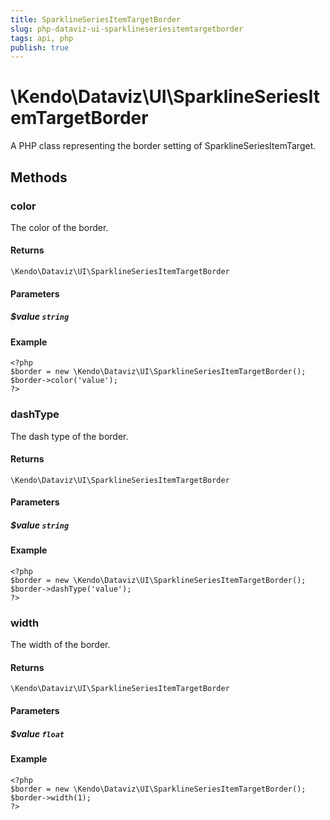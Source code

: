 ```yaml
---
title: SparklineSeriesItemTargetBorder
slug: php-dataviz-ui-sparklineseriesitemtargetborder
tags: api, php
publish: true
---
```


# \Kendo\Dataviz\UI\SparklineSeriesItemTargetBorder

A PHP class representing the border setting of SparklineSeriesItemTarget.


## Methods

### color
The color of the border.

#### Returns
`\Kendo\Dataviz\UI\SparklineSeriesItemTargetBorder`

#### Parameters

##### $value `string`



#### Example 
    <?php
    $border = new \Kendo\Dataviz\UI\SparklineSeriesItemTargetBorder();
    $border->color('value');
    ?>

### dashType
The dash type of the border.

#### Returns
`\Kendo\Dataviz\UI\SparklineSeriesItemTargetBorder`

#### Parameters

##### $value `string`



#### Example 
    <?php
    $border = new \Kendo\Dataviz\UI\SparklineSeriesItemTargetBorder();
    $border->dashType('value');
    ?>

### width
The width of the border.

#### Returns
`\Kendo\Dataviz\UI\SparklineSeriesItemTargetBorder`

#### Parameters

##### $value `float`



#### Example 
    <?php
    $border = new \Kendo\Dataviz\UI\SparklineSeriesItemTargetBorder();
    $border->width(1);
    ?>

